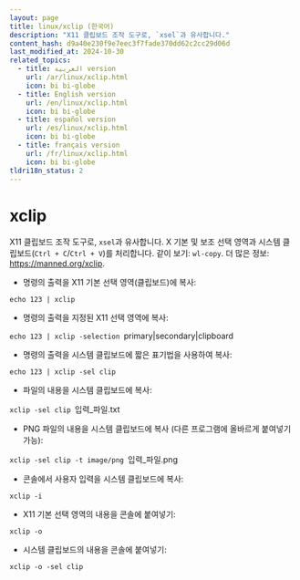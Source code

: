 ```yaml
---
layout: page
title: linux/xclip (한국어)
description: "X11 클립보드 조작 도구로, `xsel`과 유사합니다."
content_hash: d9a40e230f9e7eec3f7fade370dd62c2cc29d06d
last_modified_at: 2024-10-30
related_topics:
  - title: العربية version
    url: /ar/linux/xclip.html
    icon: bi bi-globe
  - title: English version
    url: /en/linux/xclip.html
    icon: bi bi-globe
  - title: español version
    url: /es/linux/xclip.html
    icon: bi bi-globe
  - title: français version
    url: /fr/linux/xclip.html
    icon: bi bi-globe
tldri18n_status: 2
---
```

# xclip

X11 클립보드 조작 도구로, `xsel`과 유사합니다.
X 기본 및 보조 선택 영역과 시스템 클립보드(`Ctrl + C`/`Ctrl + V`)를 처리합니다.
같이 보기: `wl-copy`.
더 많은 정보: <https://manned.org/xclip>.

- 명령의 출력을 X11 기본 선택 영역(클립보드)에 복사:

`echo 123 | xclip`

- 명령의 출력을 지정된 X11 선택 영역에 복사:

`echo 123 | xclip -selection `<span class="tldr-var badge badge-pill bg-dark-lm bg-white-dm text-white-lm text-dark-dm font-weight-bold">primary|secondary|clipboard</span>

- 명령의 출력을 시스템 클립보드에 짧은 표기법을 사용하여 복사:

`echo 123 | xclip -sel clip`

- 파일의 내용을 시스템 클립보드에 복사:

`xclip -sel clip `<span class="tldr-var badge badge-pill bg-dark-lm bg-white-dm text-white-lm text-dark-dm font-weight-bold">입력_파일.txt</span>

- PNG 파일의 내용을 시스템 클립보드에 복사 (다른 프로그램에 올바르게 붙여넣기 가능):

`xclip -sel clip -t image/png `<span class="tldr-var badge badge-pill bg-dark-lm bg-white-dm text-white-lm text-dark-dm font-weight-bold">입력_파일.png</span>

- 콘솔에서 사용자 입력을 시스템 클립보드에 복사:

`xclip -i`

- X11 기본 선택 영역의 내용을 콘솔에 붙여넣기:

`xclip -o`

- 시스템 클립보드의 내용을 콘솔에 붙여넣기:

`xclip -o -sel clip`
